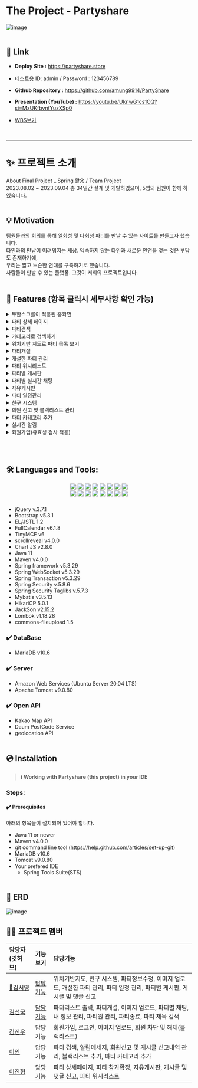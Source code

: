 
# The Project - Partyshare

![image](https://github.com/amung9914/PartyShare/assets/137124338/a0eb259b-6a6e-4ad5-8394-877e0f766918)
<br><br/>
## 🔗 Link
- **Deploy Site :** https://partyshare.store
- 테스트용 ID: admin / Password : 123456789

- **Github Repository :** https://github.com/amung9914/PartyShare
  
- **Presentation (YouTube) :** https://youtu.be/UknwG1cs1CQ?si=MzUKfbvntYuzXSp0
- [WBS보기](https://dog-bass-079.notion.site/9dbf60f1c3824f0e9a7caa5c8e8cc29c?v=7e0b669663214994b8321bc952eb862d&pvs=4)
<br/>

* * *

#  ✨ 프로젝트 소개
About Final Project _ Spring 활용 / Team Project <br/>
2023.08.02 ~ 2023.09.04 총 34일간 설계 및 개발하였으며, 5명의 팀원이 함께 하였습니다.
<br><br/>
## 💡 Motivation
팀원들과의 회의를 통해 일회성 및 다회성 파티를 만날 수 있는 사이트를 만들고자 했습니다.  <br/>
타인과의 만남이 어려워지는 세상. 익숙하지 않는 타인과 새로운 인연을 맺는 것은 부담도 존재하기에, <br/>
우리는 짧고 느슨한 연대를 구축하기로 했습니다. <br/>
사람들이 만날 수 있는 플랫폼. 그것이 저희의 프로젝트입니다. 
<br><br>

## 📌 Features (항목 클릭시 세부사항 확인 가능)


<details>
<summary>무한스크롤이 적용된 홈화면</summary>
<div markdown="1">

![메인페이지-min](https://github.com/amung9914/PartyShare/assets/137124338/bfdea7d9-5acc-4424-8fdc-9cc9890e9267)


</div>
</details>

<details>
<summary>파티 상세 페이지</summary>
<div markdown="1">

![파티 상세페이지-min](https://github.com/amung9914/PartyShare/assets/137124338/cf2f2803-f0cb-4dfe-bbb5-93f2aab30aa4)


</div>
</details>

<details>
<summary>파티검색</summary>
<div markdown="1">

![image](https://github.com/amung9914/PartyShare/assets/137124338/0ec15023-e2cc-40ba-9973-000fa1562470)


</div>
</details>

<details>
<summary>카테고리로 검색하기</summary>
<div markdown="1">

![카테고리 검색](https://github.com/amung9914/PartyShare/assets/137124338/ba327972-12ca-4886-8b0c-a017036d69a1)



</div>
</details>


<details>
<summary>위치기반 지도로 파티 목록 보기</summary>
<div markdown="1">

![image](https://github.com/amung9914/PartyShare/assets/137124338/d7163bb5-7d01-444f-824a-238a7f8c6a7b)

</div>
</details>

<details>
<summary>파티개설</summary>
<div markdown="1">

![image](https://github.com/amung9914/PartyShare/assets/137124338/c5cc9cfc-b46c-4ba1-9ad7-9531f42070d6)
![image](https://github.com/amung9914/PartyShare/assets/137124338/71dd8a38-35fd-4ebf-ba66-9145e5853112)
![image](https://github.com/amung9914/PartyShare/assets/137124338/d9a92d17-1fb4-4913-a867-a5ae42291b6a)

</div>
</details>

<details>
<summary>개설한 파티 관리</summary>
<div markdown="1">

![image](https://github.com/amung9914/PartyShare/assets/137124338/4e72f0e4-d1f7-4f52-9810-765852517631)

</div>
</details>

<details>
<summary>파티 위시리스트</summary>
<div markdown="1">

![위시리스트](https://github.com/amung9914/PartyShare/assets/137124338/a590eaab-a5fd-4b22-aabd-42981ad30cbc)
![image](https://github.com/amung9914/PartyShare/assets/137124338/d07fc165-9829-425a-acd8-455faac9e479)


</div>
</details>

<details>
<summary>파티별 게시판</summary>
<div markdown="1">
	
![image](https://github.com/amung9914/PartyShare/assets/137128415/3b526695-c309-4874-a559-2202865efafd)
</div>
</details>

<details>
<summary>파티별 실시간 채팅</summary>
<div markdown="1">
	
![image](https://github.com/amung9914/PartyShare/assets/137128415/bfa7a824-3d4c-4fae-bda4-fef0eee65b5a)
</div>
</details>

<details>
<summary>자유게시판</summary>
<div markdown="1">

![자유게시판](https://github.com/amung9914/PartyShare/assets/137124338/e6afb1d3-2ba2-4b88-add6-85e74b982de5)

![image](https://github.com/amung9914/PartyShare/assets/137128415/439cf435-2952-405c-8016-2c4892fdd50a)
</div>
</details>

<details>
<summary>파티 일정관리</summary>
<div markdown="1">
	
![image](https://github.com/amung9914/PartyShare/assets/137128415/8e10e7d5-a01a-4019-b06f-973f6a276c0e)
</div>
</details>

<details>
<summary>친구 시스템</summary>
<div markdown="1">

![친구리스트](https://github.com/amung9914/PartyShare/assets/137124338/49f74fb1-0507-4ab2-a268-83be92ee2363)

![image](https://github.com/amung9914/PartyShare/assets/137128415/a96f9836-ada7-4cd7-b8cb-746d4a02b261)
</div>
</details>

<details>
<summary>회원 신고 및 블랙리스트 관리</summary>
<div markdown="1">
	
![image](https://github.com/amung9914/PartyShare/assets/137128415/6aaa6879-85ed-4d59-8170-97666ad82ffc)
</div>
</details>

<details>
<summary>파티 카테고리 추가</summary>
<div markdown="1">
	
![image](https://github.com/amung9914/PartyShare/assets/137128415/b3c375bc-fa5c-4e54-849c-a828ffde588b)
</div>
</details>

<details>
<summary>실시간 알림</summary>
<div markdown="1">
	
![image](https://github.com/amung9914/PartyShare/assets/137128415/35daf4b7-f5d0-45f7-a9b6-2ac6b55ef04d)
</div>
</details>

<details>
<summary>회원가입(유효성 검사 적용)</summary>
<div markdown="1">

![image](https://github.com/amung9914/PartyShare/assets/137124338/ae2b03e8-d1a6-4d31-81bf-15695a32d34f)


</div>
</details>


<br><br>

## 🛠 Languages and Tools:

<div align="center">
	<img src="https://img.shields.io/badge/Java-007396?style=flat&logo=Java&logoColor=white" />
	<img src="https://img.shields.io/badge/HTML5-E34F26?style=flat&logo=HTML5&logoColor=white" />
	<img src="https://img.shields.io/badge/CSS3-1572B6?style=flat&logo=CSS3&logoColor=white" />
  <img src="https://img.shields.io/badge/JavaScript-F7DF1E?style=flat&logo=JavaScript&logoColor=white" />
  <img src="https://img.shields.io/badge/jQuery-0769AD?style=flat&logo=jQuery&logoColor=white" />
  <img src="https://img.shields.io/badge/Bootstrap-7952B3?style=flat&logo=Bootstrap&logoColor=white" />
  <img src="https://img.shields.io/badge/Chart.js-FF6384?style=flat&logo=Chart.js&logoColor=white" />
  <img src="https://img.shields.io/badge/Apache Maven-C71A36?style=flat&logo=Apache Maven&logoColor=white" />
  <br/>
  <img src="https://img.shields.io/badge/Spring-6DB33F?style=flat&logo=Spring&logoColor=white" />
  <img src="https://img.shields.io/badge/Spring Security-6DB33F?style=flat&logo=Spring Security&logoColor=white" />
  <img src="https://img.shields.io/badge/MariaDB-003545?style=flat&logo=MariaDB&logoColor=white" />
  <img src="https://img.shields.io/badge/Amazon AWS-232F3E?style=flat&logo=Amazon AWS&logoColor=white" />
  <img src="https://img.shields.io/badge/Apache Tomcat-F8DC75?style=flat&logo=Apache Tomcat&logoColor=white" />
  <img src="https://img.shields.io/badge/Kakao-FFCD00?style=flat&logo=Kakao&logoColor=white" />
  <img src="https://img.shields.io/badge/Git-F05032?style=flat&logo=Git&logoColor=white" />
  <img src="https://img.shields.io/badge/Notion-000000?style=flat&logo=Notion&logoColor=white" />
</div>

### 
- jQuery v.3.7.1
- Bootstrap v5.3.1
- EL/JSTL 1.2
- FullCalendar v6.1.8
- TinyMCE v6
- scrollreveal v4.0.0
- Chart JS v2.8.0
- Java 11
- Maven v4.0.0
- Spring framework v5.3.29
- Spring WebSocket v5.3.29
- Spring Transaction v5.3.29
- Spring Security v.5.8.6
- Spring Security Taglibs v.5.7.3
- Mybatis v3.5.13
- HikariCP 5.0.1
- JackSon v2.15.2
- Lombok v1.18.28
- commons-fileupload 1.5

### ✔️ DataBase
- MariaDB v10.6

### ✔️ Server
- Amazon Web Services (Ubuntu Server 20.04 LTS)
- Apache Tomcat v9.0.80

### ✔️ Open API
- Kakao Map API
- Daum PostCode Service
- geolocation API
<br><br/>
## 💿 Installation
> #### ℹ️ Working with Partyshare (this project) in your IDE
### Steps:
#### ✔️ Prerequisites
아래의 항목들이 설치되어 있어야 합니다.
- Java 11 or newer
- Maven v4.0.0
- git command line tool (https://help.github.com/articles/set-up-git)
- MariaDB v10.6
- Tomcat v9.0.80
- Your prefered IDE
    - Spring Tools Suite(STS)
<br><br/>
## 🧱 ERD
![image](https://github.com/amung9914/PartyShare/assets/137124338/113952a5-6f90-4e1b-a638-9a2697b7dd89)

## ‍🧑‍💻 프로젝트 멤버

|담당자(깃허브)|기능보기|담당기능|
|:---|:---|:---|
|[🔰김서영](https://github.com/amung9914) |[담당기능](https://github.com/amung9914/PartyShare/blob/master/%EA%B9%80%EC%84%9C%EC%98%81.md)|위치기반지도, 친구 시스템, 파티정보수정, 이미지 업로드, 개설한 파티 관리, 파티 일정 관리, 파티별 게시판, 게시글 및 댓글 신고|
|[김선국](https://github.com/rlatjsrnr) |[담당기능](https://github.com/amung9914/PartyShare/blob/master/%EA%B9%80%EC%84%A0%EA%B5%AD.md)|파티리스트 출력, 파티개설, 이미지 업로드, 파티별 채팅, 내 정보 관리, 파티원 관리, 파티종료, 파티 제목 검색|
|[김진우](https://github.com/kimjw1200) |담당기능|회원가입, 로그인, 이미지 업로드, 회원 차단 및 해제(블랙리스트)|
|[이인](https://github.com/ini-code) |담당기능|파티 검색, 알림메세지, 회원신고 및 게시글 신고내역 관리, 블랙리스트 추가, 파티 카테고리 추가|
|[이진형](https://github.com/JinLeebriller) |[담당기능](https://github.com/amung9914/PartyShare/blob/master/%EC%9D%B4%EC%A7%84%ED%98%95.md)|파티 상세페이지, 파티 참가확정, 자유게시판, 게시글 및 댓글 신고, 파티 위시리스트|


